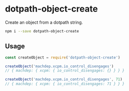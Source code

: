 # dotpath-object-create

Create an object from a dotpath string.

``` bash
npm i --save dotpath-object-create
```

## Usage

``` javascript
const createObject = require('dotpath-object-create')

createObject('machdep.xcpm.io_control_disengages')
// { machdep: { xcpm: { io_control_disengages: {} } } }

createObject('machdep.xcpm.io_control_disengages', 71)
// { machdep: { xcpm: { io_control_disengages: 71 } } }
```
